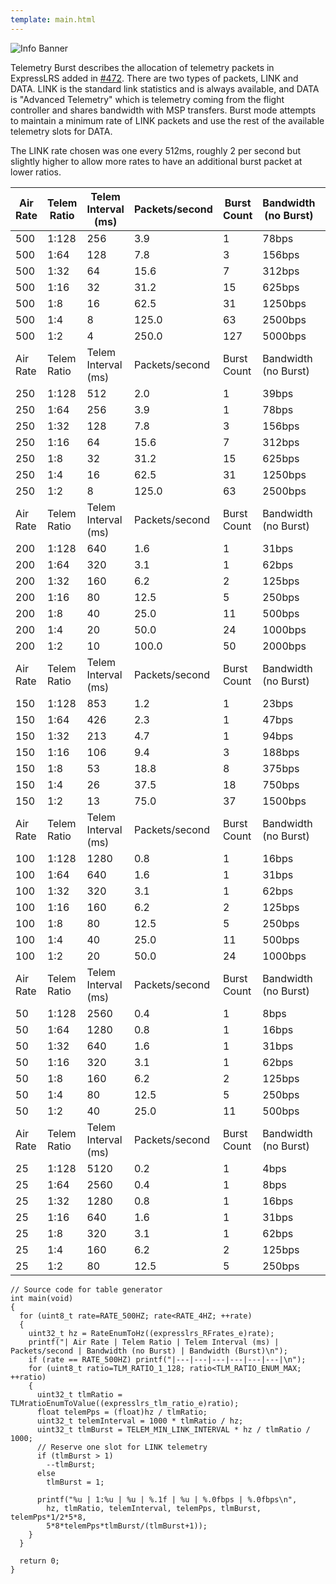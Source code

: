 ```yaml
---
template: main.html
---
```


![Info Banner](https://raw.githubusercontent.com/ExpressLRS/ExpressLRS-Hardware/master/img/information.png)


Telemetry Burst describes the allocation of telemetry packets in ExpressLRS added in [#472](https://github.com/ExpressLRS/ExpressLRS/pull/472). There are two types of packets, LINK and DATA. LINK is the standard link statistics and is always available, and DATA is "Advanced Telemetry" which is telemetry coming from the flight controller and shares bandwidth with MSP transfers. Burst mode attempts to maintain a minimum rate of LINK packets and use the rest of the available telemetry slots for DATA.

The LINK rate chosen was one every 512ms, roughly 2 per second but slightly higher to allow more rates to have an additional burst packet at lower ratios.

| Air Rate | Telem Ratio | Telem Interval (ms) | Packets/second | Burst Count | Bandwidth (no Burst) | Bandwidth (Burst)
|---|---|---|---|--|---|---|
500 | 1:128 | 256 | 3.9 | 1 | 78bps | 78bps
500 | 1:64 | 128 | 7.8 | 3 | 156bps | 234bps
500 | 1:32 | 64 | 15.6 | 7 | 312bps | 547bps
500 | 1:16 | 32 | 31.2 | 15 | 625bps | 1172bps
500 | 1:8 | 16 | 62.5 | 31 | 1250bps | 2422bps
500 | 1:4 | 8 | 125.0 | 63 | 2500bps | 4922bps
500 | 1:2 | 4 | 250.0 | 127 | 5000bps | 9922bps
| Air Rate | Telem Ratio | Telem Interval (ms) | Packets/second | Burst Count | Bandwidth (no Burst) | Bandwidth (Burst)
250 | 1:128 | 512 | 2.0 | 1 | 39bps | 39bps
250 | 1:64 | 256 | 3.9 | 1 | 78bps | 78bps
250 | 1:32 | 128 | 7.8 | 3 | 156bps | 234bps
250 | 1:16 | 64 | 15.6 | 7 | 312bps | 547bps
250 | 1:8 | 32 | 31.2 | 15 | 625bps | 1172bps
250 | 1:4 | 16 | 62.5 | 31 | 1250bps | 2422bps
250 | 1:2 | 8 | 125.0 | 63 | 2500bps | 4922bps
| Air Rate | Telem Ratio | Telem Interval (ms) | Packets/second | Burst Count | Bandwidth (no Burst) | Bandwidth (Burst)
200 | 1:128 | 640 | 1.6 | 1 | 31bps | 31bps
200 | 1:64 | 320 | 3.1 | 1 | 62bps | 62bps
200 | 1:32 | 160 | 6.2 | 2 | 125bps | 167bps
200 | 1:16 | 80 | 12.5 | 5 | 250bps | 417bps
200 | 1:8 | 40 | 25.0 | 11 | 500bps | 917bps
200 | 1:4 | 20 | 50.0 | 24 | 1000bps | 1920bps
200 | 1:2 | 10 | 100.0 | 50 | 2000bps | 3922bps
| Air Rate | Telem Ratio | Telem Interval (ms) | Packets/second | Burst Count | Bandwidth (no Burst) | Bandwidth (Burst)
150 | 1:128 | 853 | 1.2 | 1 | 23bps | 23bps
150 | 1:64 | 426 | 2.3 | 1 | 47bps | 47bps
150 | 1:32 | 213 | 4.7 | 1 | 94bps | 94bps
150 | 1:16 | 106 | 9.4 | 3 | 188bps | 281bps
150 | 1:8 | 53 | 18.8 | 8 | 375bps | 667bps
150 | 1:4 | 26 | 37.5 | 18 | 750bps | 1421bps
150 | 1:2 | 13 | 75.0 | 37 | 1500bps | 2921bps
| Air Rate | Telem Ratio | Telem Interval (ms) | Packets/second | Burst Count | Bandwidth (no Burst) | Bandwidth (Burst)
100 | 1:128 | 1280 | 0.8 | 1 | 16bps | 16bps
100 | 1:64 | 640 | 1.6 | 1 | 31bps | 31bps
100 | 1:32 | 320 | 3.1 | 1 | 62bps | 62bps
100 | 1:16 | 160 | 6.2 | 2 | 125bps | 167bps
100 | 1:8 | 80 | 12.5 | 5 | 250bps | 417bps
100 | 1:4 | 40 | 25.0 | 11 | 500bps | 917bps
100 | 1:2 | 20 | 50.0 | 24 | 1000bps | 1920bps
| Air Rate | Telem Ratio | Telem Interval (ms) | Packets/second | Burst Count | Bandwidth (no Burst) | Bandwidth (Burst)
50 | 1:128 | 2560 | 0.4 | 1 | 8bps | 8bps
50 | 1:64 | 1280 | 0.8 | 1 | 16bps | 16bps
50 | 1:32 | 640 | 1.6 | 1 | 31bps | 31bps
50 | 1:16 | 320 | 3.1 | 1 | 62bps | 62bps
50 | 1:8 | 160 | 6.2 | 2 | 125bps | 167bps
50 | 1:4 | 80 | 12.5 | 5 | 250bps | 417bps
50 | 1:2 | 40 | 25.0 | 11 | 500bps | 917bps
| Air Rate | Telem Ratio | Telem Interval (ms) | Packets/second | Burst Count | Bandwidth (no Burst) | Bandwidth (Burst)
25 | 1:128 | 5120 | 0.2 | 1 | 4bps | 4bps
25 | 1:64 | 2560 | 0.4 | 1 | 8bps | 8bps
25 | 1:32 | 1280 | 0.8 | 1 | 16bps | 16bps
25 | 1:16 | 640 | 1.6 | 1 | 31bps | 31bps
25 | 1:8 | 320 | 3.1 | 1 | 62bps | 62bps
25 | 1:4 | 160 | 6.2 | 2 | 125bps | 167bps
25 | 1:2 | 80 | 12.5 | 5 | 250bps | 417bps

```
// Source code for table generator
int main(void)
{
  for (uint8_t rate=RATE_500HZ; rate<RATE_4HZ; ++rate)
  {
    uint32_t hz = RateEnumToHz((expresslrs_RFrates_e)rate);
    printf("| Air Rate | Telem Ratio | Telem Interval (ms) | Packets/second | Bandwidth (no Burst) | Bandwidth (Burst)\n");
    if (rate == RATE_500HZ) printf("|---|---|---|---|---|---|\n");
    for (uint8_t ratio=TLM_RATIO_1_128; ratio<TLM_RATIO_ENUM_MAX; ++ratio)
    {
      uint32_t tlmRatio = TLMratioEnumToValue((expresslrs_tlm_ratio_e)ratio);
      float telemPps = (float)hz / tlmRatio;
      uint32_t telemInterval = 1000 * tlmRatio / hz;
      uint32_t tlmBurst = TELEM_MIN_LINK_INTERVAL * hz / tlmRatio / 1000;
      // Reserve one slot for LINK telemetry 
      if (tlmBurst > 1)
        --tlmBurst;
      else
        tlmBurst = 1;

      printf("%u | 1:%u | %u | %.1f | %u | %.0fbps | %.0fbps\n",
        hz, tlmRatio, telemInterval, telemPps, tlmBurst, telemPps*1/2*5*8,
        5*8*telemPps*tlmBurst/(tlmBurst+1));
    }
  }

  return 0;
}
```
